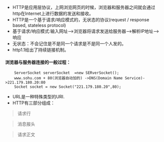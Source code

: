 * HTTP是应用层协议，上网浏览网页的时候，浏览器和服务器之间就会通过http在Internet上进行数据的发送和接收。
* HTTP是一个基于请求/响应模式的，无状态的协议(request / response based, stateless protocol)
* 基于请求/响应模式:输入网址-->浏览器将请求发送给服务器-->解析IP地址-->响应
* 无状态：不会记住是不是同一个请求是不是同一个人发的。
* http1.1给出了持续链接机制。
#### 浏览器与服务器连接的一般过程：
```
    ServerSocket serverSocket  =new SERverSocket();
    www.sohu.com + 80(浏览器自动加的) ->DNS(Domain Name Service)->221.179.180.20:80
    Socket socket = new Socket("221.179.180.20",80);
```
* URL是一种特殊类型的URI. 
* HTTP有三部分组成：
> 请求行

> 消息报头

> 请求正文